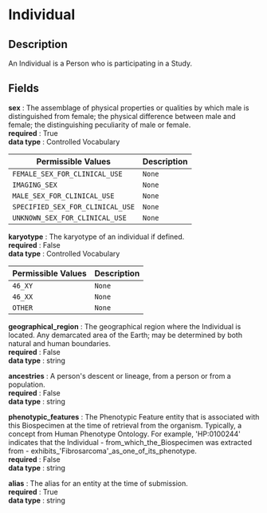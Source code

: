 # Individual

## Description

An Individual is a Person who is participating in a Study.

## Fields

**sex** : The assemblage of physical properties or qualities by which male is distinguished from female; the physical difference between male and female; the distinguishing peculiarity of male or female.<br>
**required** : True<br>
**data type** : Controlled Vocabulary <br>

| Permissible Values | Description |
| --- | --- |
| `FEMALE_SEX_FOR_CLINICAL_USE` | `None` |
| `IMAGING_SEX` | `None` |
| `MALE_SEX_FOR_CLINICAL_USE` | `None` |
| `SPECIFIED_SEX_FOR_CLINICAL_USE` | `None` |
| `UNKNOWN_SEX_FOR_CLINICAL_USE` | `None` |



**karyotype** : The karyotype of an individual if defined.<br>
**required** : False<br>
**data type** : Controlled Vocabulary <br>

| Permissible Values | Description |
| --- | --- |
| `46_XY` | `None` |
| `46_XX` | `None` |
| `OTHER` | `None` |



**geographical_region** : The geographical region where the Individual is located. Any demarcated area of the Earth; may be determined by both natural and human boundaries.<br>
**required** : False<br>
**data type** : string <br>


**ancestries** : A person's descent or lineage, from a person or from a population.<br>
**required** : False<br>
**data type** : string <br>


**phenotypic_features** : The Phenotypic Feature entity that is associated with this Biospecimen at the time of retrieval from the organism. Typically, a concept from Human Phenotype Ontology. For example, 'HP:0100244' indicates that the Individual - from_which_the_Biospecimen was extracted from - exhibits_'Fibrosarcoma'_as_one_of_its_phenotype.<br>
**required** : False<br>
**data type** : string <br>


**alias** : The alias for an entity at the time of submission.<br>
**required** : True<br>
**data type** : string <br>
